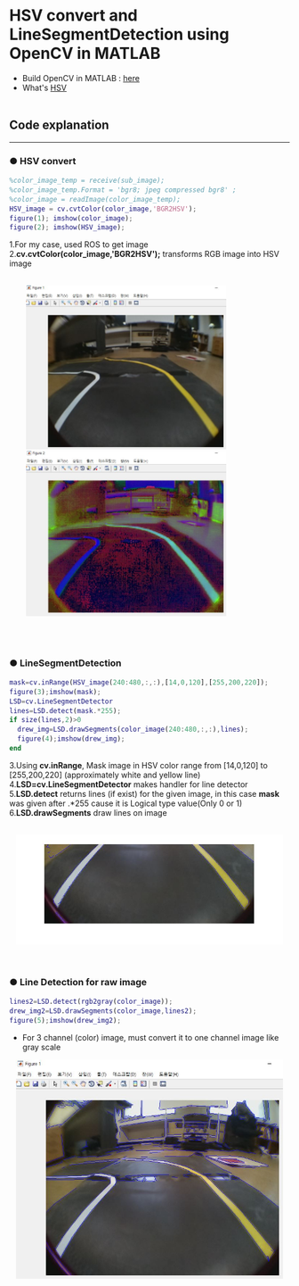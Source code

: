 # HSV convert and LineSegmentDetection using OpenCV in MATLAB
+ Build OpenCV in MATLAB : [here](https://github.com/engcang/Opencv_tutorial_Matlab_and_python/tree/master/OpenCV_build_MATLAB)
+ What's [HSV](https://en.wikipedia.org/wiki/HSL_and_HSV)
</br></br>

## Code explanation 
***
### ● HSV convert
  ~~~MATLAB
  %color_image_temp = receive(sub_image);
  %color_image_temp.Format = 'bgr8; jpeg compressed bgr8' ;
  %color_image = readImage(color_image_temp);
  HSV_image = cv.cvtColor(color_image,'BGR2HSV');
  figure(1); imshow(color_image);
  figure(2); imshow(HSV_image);
  ~~~
  1.For my case, used ROS to get image <br>
  2.**cv.cvtColor(color_image,'BGR2HSV');** transforms RGB image into HSV image <br><br>
<p align="left">
<img src="https://github.com/engcang/image-files/blob/master/opencv/raw.JPG" width="360" hspace="30"/>
<img src="https://github.com/engcang/image-files/blob/master/opencv/hsv.JPG" width="360" hspace="30"/>  
</p>

<br><br>
### ● LineSegmentDetection
  ~~~MATLAB
  mask=cv.inRange(HSV_image(240:480,:,:),[14,0,120],[255,200,220]);
  figure(3);imshow(mask);
  LSD=cv.LineSegmentDetector
  lines=LSD.detect(mask.*255);
  if size(lines,2)>0
    drew_img=LSD.drawSegments(color_image(240:480,:,:),lines);
    figure(4);imshow(drew_img);
  end
  ~~~
  3.Using **cv.inRange**, Mask image in HSV color range from [14,0,120] to [255,200,220] (approximately white and yellow line) <br>
  4.**LSD=cv.LineSegmentDetector** makes handler for line detector <br>
  5.**LSD.detect** returns lines (if exist) for the given image, in this case **mask** was given after .*255 cause it is Logical type value(Only 0 or 1)<br>
  6.**LSD.drawSegments** draw lines on image <br><br>
<p align="center">
<img src="https://github.com/engcang/image-files/blob/master/opencv/cropped_Lines.jpg" width="480" hspace="0"/>
</p>

<br>

### ● Line Detection for raw image
  ~~~MATLAB
  lines2=LSD.detect(rgb2gray(color_image));
  drew_img2=LSD.drawSegments(color_image,lines2);
  figure(5);imshow(drew_img2);
  ~~~
  + For 3 channel (color) image, must convert it to one channel image like gray scale <br>
  <p align="center">
  <img src="https://github.com/engcang/image-files/blob/master/opencv/raw_LineSeg.JPG" width="480" hspace="0"/>
  </p>
